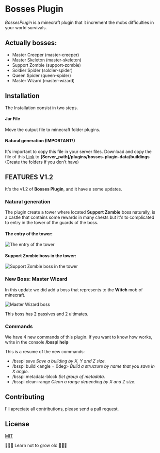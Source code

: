 # Bosses Plugin

_BossesPlugin_ is a minecraft plugin that it increment the mobs difficulties in your world survivals.

## Actually bosses:

-  Master Creeper (master-creeper)
-  Master Skeleton (master-skeleton)
-  Support Zombie (support-zombie)
-  Soldier Spider (soldier-spider)
-  Queen Spider (queen-spider)
-  Master Wizard (master-wizard)

## Installation

The Installation consist in two steps.

#### Jar File

Move the output file to minecraft folder plugins.

#### Natural generation (IMPORTANT!)

It's important to copy this file in your server files. Download and copy the file of this [Link](https://firebasestorage.googleapis.com/v0/b/bosses-minecraft-plugin.appspot.com/o/jordi_tower.json?alt=media&token=7ff4c445-db8a-4744-b7f3-4dda4b5c187c) to **[Server_path]/plugins/bosses-plugin-data/buildings** (Create the folders if you don't have)

## FEATURES V1.2

It's the v1.2 of **Bosses Plugin**, and it have a some updates.

### Natural generation

The plugin create a tower where located **Support Zombie** boss naturally, is a castle that contains some rewards in many chests but it's to complicated to entry in the tower of the guards of the boss.

#### The entry of the tower:

![The entry of the tower](https://firebasestorage.googleapis.com/v0/b/bosses-minecraft-plugin.appspot.com/o/jordi-castle-door-preview.jpg?alt=media&token=81ea29fe-9df1-4116-99be-8e37b9355990)

#### Support Zombie boss in the tower:

![Support Zombie boss in the tower](https://firebasestorage.googleapis.com/v0/b/bosses-minecraft-plugin.appspot.com/o/jordi-castle-preview.jpg?alt=media&token=19fd0580-11ca-4b4c-9078-4b77b156bc61)

### New Boss: Master Wizard

In this update we did add a boss that represents to the **Witch** mob of minecraft.

![Master Wizard boss](https://firebasestorage.googleapis.com/v0/b/bosses-minecraft-plugin.appspot.com/o/zetanna-preview.jpg?alt=media&token=b25cfa28-5a28-4e54-80f4-18f5d289645e)

This boss has 2 passives and 2 ultimates.

### Commands

We have 4 new commands of this plugin. If you want to know how works, write in the console **/bsspl help**

This is a resume of the new commands:
- /bsspl save <name> <x-size> <y-size> <z-size> _Save a building by X, Y and Z size._
- /bsspl build <name> <angle = 0deg> _Build a structure by name that you save in X angle._
- /bsspl metadata-block <opts> _Set group of metadata._
- /bsspl clean-range <XSize> <Zsize> _Clean a range depending by X and Z size._

## Contributing

I'll apreciate all contributions, please send a pull request.

## License

[MIT](https://choosealicense.com/licenses/mit/)

💛💛💛 Learn not to grow old 💛💛💛



